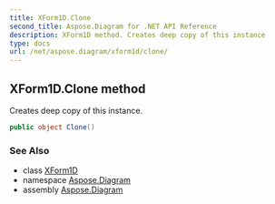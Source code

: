 ```yaml
---
title: XForm1D.Clone
second_title: Aspose.Diagram for .NET API Reference
description: XForm1D method. Creates deep copy of this instance
type: docs
url: /net/aspose.diagram/xform1d/clone/
---
```

## XForm1D.Clone method

Creates deep copy of this instance.

```csharp
public object Clone()
```

### See Also

* class [XForm1D](../)
* namespace [Aspose.Diagram](../../xform1d/)
* assembly [Aspose.Diagram](../../../)


